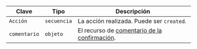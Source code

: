 | Clave        | Tipo        | Descripción                                                                              |
| ------------ | ----------- | ---------------------------------------------------------------------------------------- |
| `Acción`     | `secuencia` | La acción realizada. Puede ser `created`.                                                |
| `comentario` | `objeto`    | El recurso de [comentario de la confirmación](/v3/repos/comments/#get-a-commit-comment). |